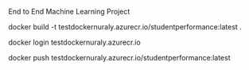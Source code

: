 End to End Machine Learning Project


docker build -t testdockernuraly.azurecr.io/studentperformance:latest .

docker login testdockernuraly.azurecr.io

docker push testdockernuraly.azurecr.io/studentperformance:latest

